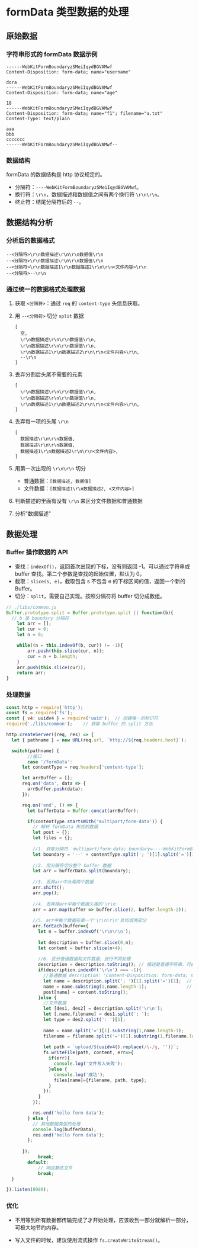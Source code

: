 # formData 类型数据的处理

## 原始数据

### 字符串形式的 formData 数据示例

```
------WebKitFormBoundaryzSMeiIqydBGVAMwf
Content-Disposition: form-data; name="username"

dora
------WebKitFormBoundaryzSMeiIqydBGVAMwf
Content-Disposition: form-data; name="age"

18
------WebKitFormBoundaryzSMeiIqydBGVAMwf
Content-Disposition: form-data; name="f1"; filename="a.txt"
Content-Type: text/plain

aaa
bbb
ccccccc
------WebKitFormBoundaryzSMeiIqydBGVAMwf--
```

### 数据结构

formData 的数据结构是 http 协议规定的。

- 分隔符：`----WebKitFormBoundaryzSMeiIqydBGVAMwf`。
- 换行符：`\r\n`，数据描述和数据值之间有两个换行符 `\r\n\r\n`。
- 终止符：结尾分隔符后的 `--`。

## 数据结构分析

### 分析后的数据格式

```
--<分隔符>\r\n数据描述\r\n\r\n数据值\r\n
--<分隔符>\r\n数据描述\r\n\r\n数据值\r\n
--<分隔符>\r\n数据描述1\r\n数据描述2\r\n\r\n<文件内容>\r\n
--<分隔符>--\r\n
```

### 通过统一的数据格式处理数据

1. 获取 `<分隔符>`：通过 `req` 的 `content-type` 头信息获取。

2. 用 `--<分隔符>` 切分 `split` 数据

    ```
    [
      空,
      \r\n数据描述\r\n\r\n数据值\r\n,
      \r\n数据描述\r\n\r\n数据值\r\n,
      \r\n数据描述1\r\n数据描述2\r\n\r\n<文件内容>\r\n,
      --\r\n
    ]
    ```

3. 丢弃分割后头尾不需要的元素

    ```
    [
      \r\n数据描述\r\n\r\n数据值\r\n,
      \r\n数据描述\r\n\r\n数据值\r\n,
      \r\n数据描述1\r\n数据描述2\r\n\r\n<文件内容>\r\n,
    ]
    ```

4. 丢弃每一项的头尾 `\r\n`

    ```
    [
      数据描述\r\n\r\n数据值,
      数据描述\r\n\r\n数据值,
      数据描述1\r\n数据描述2\r\n\r\n<文件内容>,
    ]
    ```

5. 用第一次出现的 `\r\n\r\n` 切分

    - 普通数据：`[数据描述, 数据值]`
    - 文件数据：`[数据描述1\r\n数据描述2, <文件内容>]`

6. 判断描述的里面有没有 `\r\n` 来区分文件数据和普通数据

7. 分析"数据描述"

## 数据处理

### Buffer 操作数据的 API

- 查找：`indexOf()`，返回首次出现的下标，没有则返回 -1。可以通过字符串或 buffer 查找。第二个参数是查找的起始位置，默认为 0。
- 截取：`slice(s, e)`，截取包含 s 不包含 e 的下标区间的值，返回一个新的 Buffer。
- 切分：`split`，需要自己实现。按照分隔符将 buffer 切分成数组。

```js
// ./libs/common.js
Buffer.prototype.split = Buffer.prototype.split || function(b){
  // b 是 boundary 分隔符
	let arr = [];
	let cur = 0;
	let n = 0;

	while((n = this.indexOf(b, cur)) != -1){
		arr.push(this.slice(cur, n));
		cur = n + b.length;
	}
	arr.push(this.slice(cur));
	return arr;
}
```

### 处理数据

```js
const http = require('http');
const fs = require('fs');
const { v4: uuidv4 } = require('uuid');  // 创建唯一的标识符
require('./libs/common');    // 获取 buffer 的 split 方法

http.createServer((req, res) => {
  let { pathname } = new URL(req.url, `http://${req.headers.host}`);

  switch(pathname) {
		//接口
		case '/formData':
      let contentType = req.headers['content-type'];

      let arrBuffer = [];
      req.on('data', data => {
        arrBuffer.push(data);
      });

      req.on('end', () => {
        let bufferData = Buffer.concat(arrBuffer);

        if(contentType.startsWith('multipart/form-data')) {
          // 解析 formData 形式的数据
          let post = {};
          let files = {};
          
          //1. 获取分隔符 'multipart/form-data; boundary=----WebKitFormBoundary1VWnlhApdx1B7Lj3'
          let boundary = '--' + contentType.split('; ')[1].split('=')[1];
          
          //2. 用分隔符切分整个 buffer 数据
          let arr = bufferData.split(boundary);
            
          //3. 丢弃arr中头尾两个数据
          arr.shift();
          arr.pop();
            
          //4. 丢弃掉arr中每个数据头尾的'\r\n'
          arr = arr.map(buffer => buffer.slice(2, buffer.length-2));
            
          //5. arr中每个数据在第一个'\r\n\r\n'处切成两部分
          arr.forEach(buffer=>{
            let n = buffer.indexOf('\r\n\r\n');
            
            let description = buffer.slice(0,n);
            let content = buffer.slice(n+4);
            
            //6. 区分普通数据和文件数据，进行不同处理
            description = description.toString(); // 描述是普通字符串，可由二进制转换为字符串
            if(description.indexOf('\r\n') === -1){
              //普通数据 description: 'Content-Disposition: form-data; name="username"'
              let name = description.split('; ')[1].split('=')[1];  // '"username"'
              name = name.substring(1,name.length-1);               // 'username'
              post[name] = content.toString();
            }else {
              //文件数据
              let [des1, des2] = description.split('\r\n');
              let [,name,filename] = des1.split('; ');
              let type = des2.split(': ')[1];
              
              name = name.split('=')[1].substring(1,name.length-1);
              filename = filename.split('=')[1].substring(1,filename.length-1);
              
              let path = `upload/${uuidv4().replace(/\-/g, '')}`;
              fs.writeFile(path, content, err=>{
                if(err){
                  console.log('文件写入失败');
                }else {
                  console.log('成功');
                  files[name]={filename, path, type};
                }
              });
            }
          });

          res.end('hello form data');
        } else {
          // 其他数据类型的处理
          console.log(bufferData);
          res.end('hello form data');
        };
        
      });
			break;
		default:
			// 响应静态文件
			break;
  }

}).listen(8080);
```

### 优化

- 不用等到所有数据都传输完成了才开始处理，应该收到一部分就解析一部分，可极大地节约内存。

- 写入文件的时候，建议使用流式操作 `fs.createWriteStream()`。
